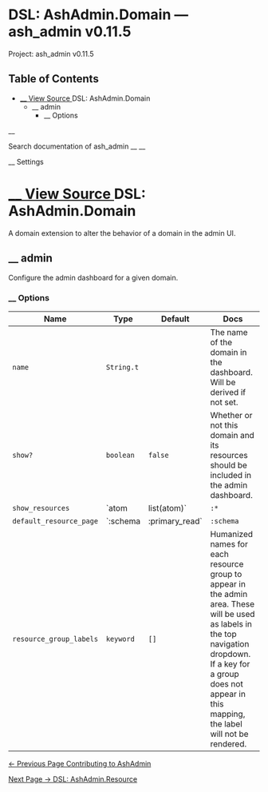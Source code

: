 # DSL: AshAdmin.Domain — ash_admin v0.11.5

Project: ash_admin v0.11.5

## Table of Contents

- [ __ View Source ](external_link) DSL: AshAdmin.Domain
  - __ admin
    - __ Options

__

Search documentation of ash_admin __ __

__ Settings

#  [ __ View Source ](external_link) DSL: AshAdmin.Domain

A domain extension to alter the behavior of a domain in the admin UI.

##  __ admin

Configure the admin dashboard for a given domain.

###  __ Options

Name| Type| Default| Docs  
---|---|---|---  
`name`| `String.t`| | The name of the domain in the dashboard. Will be derived if not set.  
`show?`| `boolean`| `false`| Whether or not this domain and its resources should be included in the admin dashboard.  
`show_resources`| `atom | list(atom)`| `:*`| List of resources that should be included in the admin dashboard  
`default_resource_page`| `:schema | :primary_read`| `:schema`| Set the default page for the resource to be the primary read action or the resource schema. Schema is the default for backwards compatibility, if a resource doesn't have a primary read action it will fallback to the schema view.  
`resource_group_labels`| `keyword`| `[]`| Humanized names for each resource group to appear in the admin area. These will be used as labels in the top navigation dropdown. If a key for a group does not appear in this mapping, the label will not be rendered.  
  
[ ← Previous Page  Contributing to AshAdmin  ](external_link)

[ Next Page →  DSL: AshAdmin.Resource  ](external_link)
